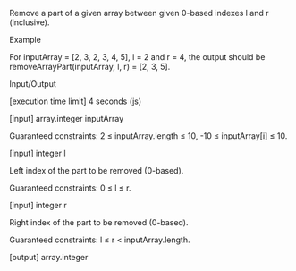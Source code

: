 Remove a part of a given array between given 0-based indexes l and r (inclusive).

Example

For inputArray = [2, 3, 2, 3, 4, 5], l = 2 and r = 4, the output should be
removeArrayPart(inputArray, l, r) = [2, 3, 5].

Input/Output

[execution time limit] 4 seconds (js)

[input] array.integer inputArray

Guaranteed constraints:
2 ≤ inputArray.length ≤ 10,
-10 ≤ inputArray[i] ≤ 10.

[input] integer l

Left index of the part to be removed (0-based).

Guaranteed constraints:
0 ≤ l ≤ r.

[input] integer r

Right index of the part to be removed (0-based).

Guaranteed constraints:
l ≤ r < inputArray.length.

[output] array.integer
